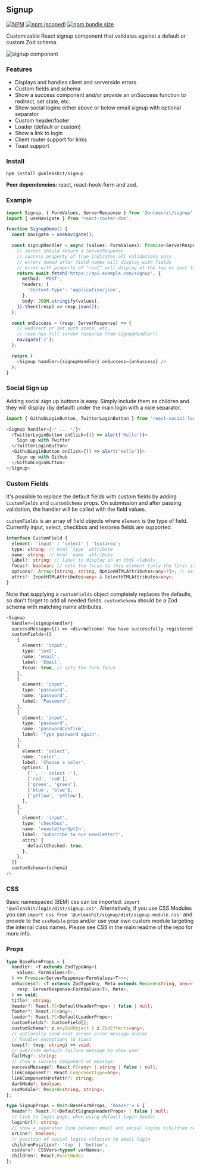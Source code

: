 ## Signup

[![NPM](https://img.shields.io/npm/l/@unleashit/navigation.svg)](https://github.com/unleashit/npm-library/blob/master/LICENSE)
[![npm (scoped)](https://img.shields.io/npm/v/@unleashit/signup.svg)](https://www.npmjs.com/package/@unleashit/signup)
[![npm bundle size](https://img.shields.io/bundlephobia/minzip/@unleashit/signup.svg)](https://bundlephobia.com/result?p=@unleashit/signup)

Customizable React signup component that validates against a default or custom Zod schema.

![signup component](https://raw.githubusercontent.com/unleashit/npm-library/master/packages/signup/signup.png)

### Features

- Displays and handles client and serverside errors
- Custom fields and schema
- Show a success component and/or provide an onSuccess function to redirect, set state, etc.
- Show social logins either above or below email signup with optional separator
- Custom header/footer
- Loader (default or custom)
- Show a link to login
- Client router support for links
- Toast support

### Install

```
npm install @unleashit/signup
```

**Peer dependencies:** react, react-hook-form and zod.

### Example

```typescript jsx
import Signup, { FormValues, ServerResponse } from '@unleashit/signup';
import { useNavigate } from 'react-router-dom';

function SignupDemo() {
  const navigate = useNavigate();

  const signupHandler = async (values: FormValues): Promise<ServerResponse> => {
    // server should return a ServerResponse
    // success property of true indicates all validations pass
    // errors named after field names will display with fields
    // error with property of "root" will display at the top or sent to toast
    return await fetch('https://api.example.com/signup', {
      method: 'POST',
      headers: {
        'Content-Type': 'application/json',
      },
      body: JSON.stringify(values),
    }).then((resp) => resp.json());
  };

  const onSuccess = (resp: ServerResponse) => {
    // Redirect or set auth state, etc.
    // resp has full server response from signupHandler()
    navigate('/');
  };

  return (
    <Signup handler={signupHandler} onSuccess={onSuccess} />
  );
}
```

### Social Sign up

Adding social sign up buttons is easy. Simply include them as children and they will display (by default) under the main login with a nice separator.

```typescript jsx
import { GithubLoginButton, TwitterLoginButton } from 'react-social-login-buttons';

<Signup handler={/* ... */}>
  <TwitterLoginButton onClick={() => alert('Hello')}>
    Sign up with Twitter
  </TwitterLoginButton>
  <GithubLoginButton onClick={() => alert('Hello')}>
    Sign up with Github
  </GithubLoginButton>
</Signup>
```

### Custom Fields

It's possible to replace the default fields with custom fields by adding `customFields` and `customSchema` props. On submission and after passing validation, the handler will be called with the field values.

`customFields` is an array of field objects where `element` is the type of field. Currently input, select, checkbox and textarea fields are supported.

```typescript jsx
interface CustomField {
  element: 'input' | 'select' | 'textarea';
  type: string; // html `type` attribute
  name: string; // html `name` attribute
  label?: string; // label to display in an html <label>
  focus?: boolean; // sets the focus to this element (only the first is used)
  options?: Array<[string, string, OptionHTMLAttributes<any>?]>; // select options: [title, value, {attribute: value}]
  attrs?: InputHTMLAttributes<any> & SelectHTMLAttributes<any>;
}
```

Note that supplying a `customFields` object completely replaces the defaults, so don't forget to add all needed fields. `customSchema` should be a Zod schema with matching name attributes.

```typescript jsx
<Signup
  handler={signupHandler}
  successMessage={() => <div>Welcome! You have successfully registered.</div>}
  customFields={[
    {
      element: 'input',
      type: 'text',
      name: 'email',
      label: 'Email',
      focus: true, // sets the form focus
    },
    {
      element: 'input',
      type: 'password',
      name: 'password',
      label: 'Password',
    },
    {
      element: 'input',
      type: 'password',
      name: 'passwordConfirm',
      label: 'Type password again',
    },
    {
      element: 'select',
      name: 'color',
      label: 'Choose a color',
      options: [
        ['', '- select -'],
        ['red', 'red'],
        ['green', 'green'],
        ['blue', 'blue'],
        ['yellow', 'yellow'],
      ],
    },
    {
      element: 'input',
      type: 'checkbox',
      name: 'newsletterOptIn',
      label: 'Subscribe to our newsletter?',
      attrs: {
        defaultChecked: true,
      },
    },
  ]}
  customSchema={schema}
/>
```

### CSS

Basic namespaced (BEM) css can be imported: `import '@unleashit/login/dist/signup.css'`. Alternatively, if you use CSS Modules you can `import css from '@unleashit/signup/dist/signup.module.css'` and provide to the `cssModule` prop and/or use your own custom module targeting the internal class names. Please see CSS in the main readme of the repo for more info.

### Props

```typescript
type BaseFormProps = {
  handler: <T extends ZodTypeAny>(
    values: FormValues<T>,
  ) => Promise<ServerResponse<FormValues<T>>>;
  onSuccess?: <T extends ZodTypeAny, Meta extends Record<string, any>>(
    resp: ServerResponse<FormValues<T>, Meta>,
  ) => void;
  title?: string;
  header?: React.FC<DefaultHeaderProps> | false | null;
  footer?: React.FC<any>;
  loader?: React.FC<DefaultLoaderProps>;
  customFields?: CustomField[];
  customSchema?: z.AnyZodObject | z.ZodEffects<any>;
  // optionally send root server error message and/or
  // handler exceptions to toast
  toast?: (msg: string) => void;
  // override default failure message to show user
  failMsg?: string;
  // show a success component or message
  successMessage?: React.FC<any> | string | false | null;
  linkComponent?: React.ComponentType<any>;
  linkComponentHrefAttr?: string;
  darkMode?: boolean;
  cssModule?: Record<string, string>;
};

type SignupProps = Omit<BaseFormProps, 'header'> & {
  header?: React.FC<DefaultSignupHeaderProps> | false | null;
  // link to login page, when using default login header
  loginUrl?: string;
  // show a separator line between email and social logins (children required)
  orLine?: boolean;
  // position of social logins relative to email login
  childrenPosition?: 'top' | 'bottom';
  cssVars?: CSSVars<typeof varNames>;
  children?: React.ReactNode;
};
```

[//]: # '| Name         | Type                                             | Description                                                                                                                | default                        |'
[//]: # '| ------------ | ------------------------------------------------ | -------------------------------------------------------------------------------------------------------------------------- | ------------------------------ |'
[//]: # '| handler      | (values: FormValues) => Promise<ServerResponse> | Called on submission and after validation. Use to register user and validate serverside. Should return the above interface | required                       |'
[//]: # '| onSuccess    | (resp: ServerResponse) => void                   | Called if signupHandler returns success. Provides the server response from serverHandler. Use to set state, redirect, etc. | undefined                      |'
[//]: # '| customSchema | AnyZodObject                                     | Zod schema to override the default                                                                                         | standard validation            |'
[//]: # '| header       | React Component                                  | React component to override default header                                                                                 | basic header                   |'
[//]: # '| loader       | React Component                                  | React component to override default loader                                                                                 | Signing up...                  |'
[//]: # '| loginUrl     | string                                           | Url for login page. Use only if using default header                                                                       | /login                         |'
[//]: # '| customFields | CustomField[]                                    | Array of custom fields. Replaces defaults (including email/password). Custom validation schema will be needed.             | n/a                            |'
[//]: # '| orLine       | boolean                                          | Display a "nice" line rule above social signup buttons                                                                     | true (note: requires children) |'
[//]: # '| cssModule    | { [key: string]: string }                        | CSS Module object that optionally replaces default. Class names need to match expected names.                              | undefined                      |'
[//]: # '| children     | React Children                                   | Use for Social signup buttons or anything else (displays as footer)                                                        | n/a                            |'
